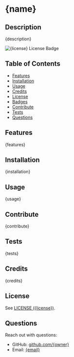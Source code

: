 # {name}
## Description
{description}

<!-- if appropriate, add a screenshot ![image-alt](image-url) -->

![{license} License Badge](https://img.shields.io/github/license/{owner}/{repo})

## Table of Contents
- [Features](#features)
- [Installation](#installation)
- [Usage](#usage)
- [Credits](#credits)
- [License](#license)
- [Badges](#badges)
- [Contribute](#contribute)
- [Tests](#tests)
- [Questions](#questions)

## Features
{features}

## Installation
{installation}

## Usage
{usage}

## Contribute
{contribute}

## Tests
{tests}

## Credits
{credits}

## License
See [LICENSE ({license})](./LICENSE).

## Questions
Reach out with questions:

- GitHub: [github.com/{owner}](https://github.com/{owner})
- Email: [{email}](mailto:{email})
